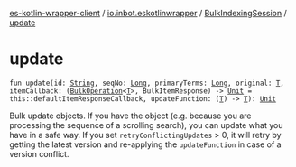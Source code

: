 [es-kotlin-wrapper-client](../../index.md) / [io.inbot.eskotlinwrapper](../index.md) / [BulkIndexingSession](index.md) / [update](./update.md)

# update

`fun update(id: `[`String`](https://kotlinlang.org/api/latest/jvm/stdlib/kotlin/-string/index.html)`, seqNo: `[`Long`](https://kotlinlang.org/api/latest/jvm/stdlib/kotlin/-long/index.html)`, primaryTerms: `[`Long`](https://kotlinlang.org/api/latest/jvm/stdlib/kotlin/-long/index.html)`, original: `[`T`](index.md#T)`, itemCallback: (`[`BulkOperation`](../-bulk-operation/index.md)`<`[`T`](index.md#T)`>, BulkItemResponse) -> `[`Unit`](https://kotlinlang.org/api/latest/jvm/stdlib/kotlin/-unit/index.html)` = this::defaultItemResponseCallback, updateFunction: (`[`T`](index.md#T)`) -> `[`T`](index.md#T)`): `[`Unit`](https://kotlinlang.org/api/latest/jvm/stdlib/kotlin/-unit/index.html)

Bulk update objects. If you have the object (e.g. because you are processing the sequence of a scrolling search), you can update what you have in a safe way.  If you set `retryConflictingUpdates` &gt; 0, it will retry by getting the latest version and re-applying the `updateFunction` in case of a version conflict.

